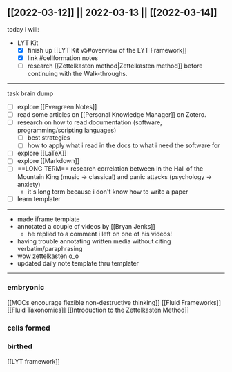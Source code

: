 [[2022-03-12]] || 2022-03-13 || [[2022-03-14]]
---
today i will:
- LYT Kit
	- [x] finish up [[LYT Kit v5#overview of the LYT Framework]]
	- [x] link #cellformation notes
	- [ ] research [[Zettelkasten method|Zettelkasten method]] before continuing with the Walk-throughs.
---
task brain dump
- [ ] explore [[Evergreen Notes]]
- [ ] read some articles on [[Personal Knowledge Manager]] on Zotero.
- [ ] research on how to read documentation (software, programming/scripting languages)
	- [ ] best strategies
	- [ ] how to apply what i read in the docs to what i need the software for
- [ ] explore [[LaTeX]]
- [ ] explore [[Markdown]]
- [ ] ==LONG TERM== research correlation between In the Hall of the Mountain King (music -> classical) and panic attacks (psychology -> anxiety)
	- it's long term because i don't know how to write a paper
- [ ] learn templater
___
- made iframe template
- annotated a couple of videos by [[Bryan Jenks]]
	- he replied to a comment i left on one of his videos!
- having trouble annotating written media without citing verbatim/paraphrasing
- wow zettelkasten o_o
- updated daily note template thru templater
---
### embryonic
[[MOCs encourage flexible non-destructive thinking]]
[[Fluid Frameworks]]
[[Fluid Taxonomies]]
[[Introduction to the Zettelkasten Method]]
### cells formed

### birthed
[[LYT framework]]